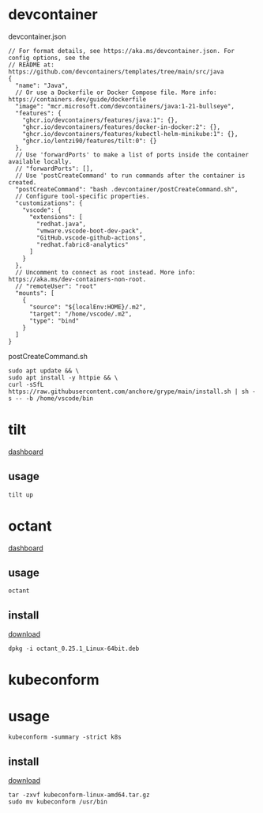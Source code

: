# devcontainer

devcontainer.json
```
// For format details, see https://aka.ms/devcontainer.json. For config options, see the
// README at: https://github.com/devcontainers/templates/tree/main/src/java
{
  "name": "Java",
  // Or use a Dockerfile or Docker Compose file. More info: https://containers.dev/guide/dockerfile
  "image": "mcr.microsoft.com/devcontainers/java:1-21-bullseye",
  "features": {
    "ghcr.io/devcontainers/features/java:1": {},
    "ghcr.io/devcontainers/features/docker-in-docker:2": {},
    "ghcr.io/devcontainers/features/kubectl-helm-minikube:1": {},
    "ghcr.io/lentzi90/features/tilt:0": {}
  },
  // Use 'forwardPorts' to make a list of ports inside the container available locally.
  // "forwardPorts": [],
  // Use 'postCreateCommand' to run commands after the container is created.
  "postCreateCommand": "bash .devcontainer/postCreateCommand.sh",
  // Configure tool-specific properties.
  "customizations": {
    "vscode": {
      "extensions": [
        "redhat.java",
        "vmware.vscode-boot-dev-pack",
        "GitHub.vscode-github-actions",
        "redhat.fabric8-analytics"
      ]
    }
  },
  // Uncomment to connect as root instead. More info: https://aka.ms/dev-containers-non-root.
  // "remoteUser": "root"
  "mounts": [
    {
      "source": "${localEnv:HOME}/.m2",
      "target": "/home/vscode/.m2",
      "type": "bind"
    }
  ]
}
```

postCreateCommand.sh
```
sudo apt update && \
sudo apt install -y httpie && \
curl -sSfL https://raw.githubusercontent.com/anchore/grype/main/install.sh | sh -s -- -b /home/vscode/bin
```

# tilt

[dashboard](http://localhost:10350)

## usage
```
tilt up
```

# octant

[dashboard](http://localhost:7777)

## usage
```
octant
```

## install

[download](https://github.com/vmware-archive/octant/releases)
```
dpkg -i octant_0.25.1_Linux-64bit.deb
```

# kubeconform

# usage
```
kubeconform -summary -strict k8s
```

## install

[download](https://github.com/yannh/kubeconform/releases)
```
tar -zxvf kubeconform-linux-amd64.tar.gz
sudo mv kubeconform /usr/bin
```
